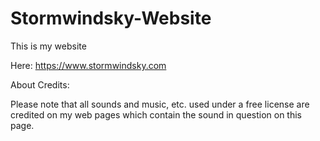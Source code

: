 # Stormwindsky-Website
This is my website

Here: https://www.stormwindsky.com

About Credits:

Please note that all sounds and music, etc. used under a free license are credited on my web pages which contain the sound in question on this page.
